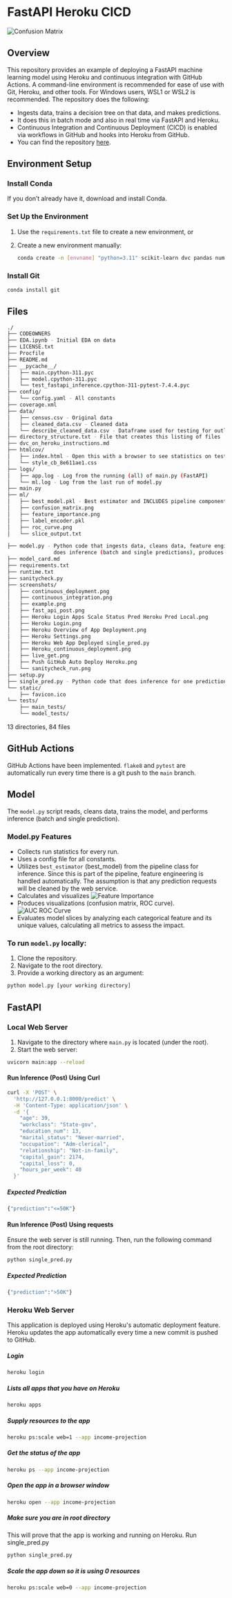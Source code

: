 # FastAPI Heroku CICD

![Confusion Matrix](/ml/confusion_matrix.png)

## Overview

This repository provides an example of deploying a FastAPI machine learning model using Heroku and continuous integration with GitHub Actions. A command-line environment is recommended for ease of use with Git, Heroku, and other tools. For Windows users, WSL1 or WSL2 is recommended. The repository does the following:
- Ingests data, trains a decision tree on that data, and makes predictions.
- It does this in batch mode and also in real time via FastAPI and Heroku.
- Continuous Integration and Continuous Deployment (CICD) is enabled via workflows in GitHub and hooks into Heroku from GitHub.
- You can find the repository [here](https://github.com/LindsayMoir/FastAPI_Heroku_CICD).

## Environment Setup

### Install Conda

If you don’t already have it, download and install Conda.

### Set Up the Environment

1. Use the `requirements.txt` file to create a new environment, or

2. Create a new environment manually:
   
   ```bash
   conda create -n [envname] "python=3.11" scikit-learn dvc pandas numpy pytest jupyter jupyterlab fastapi uvicorn -c conda-forge```

### Install Git

   ```bash
   conda install git
   ```

## Files

```bash
./
├── CODEOWNERS
├── EDA.ipynb - Initial EDA on data
├── LICENSE.txt
├── Procfile
├── README.md
├── __pycache__/
│   ├── main.cpython-311.pyc
│   ├── model.cpython-311.pyc
│   └── test_fastapi_inference.cpython-311-pytest-7.4.4.pyc
├── config/
│   └── config.yaml - All constants
├── coverage.xml
├── data/
│   ├── census.csv - Original data
│   ├── cleaned_data.csv - Cleaned data
│   └── describe_cleaned_data.csv - Dataframe used for testing for outliers
├── directory_structure.txt - File that creates this listing of files
├── dvc_on_heroku_instructions.md
├── htmlcov/
│   ├── index.html - Open this with a browser to see statistics on test coverage
│   └── style_cb_8e611ae1.css
├── logs/
│   ├── app.log - Log from the running (all) of main.py (FastAPI)
│   └── ml.log - Log from the last run of model.py
├── main.py
├── ml/
│   ├── best_model.pkl - Best estimator and INCLUDES pipeline components
│   ├── confusion_matrix.png
│   ├── feature_importance.png
│   ├── label_encoder.pkl
│   ├── roc_curve.png
│   └── slice_output.txt

├── model.py - Python code that ingests data, cleans data, feature engineers,
               does inference (batch and single predictions), produces visualizations, and statistics
├── model_card.md
├── requirements.txt
├── runtime.txt
├── sanitycheck.py
├── screenshots/
│   ├── continuous_deployment.png
│   ├── continuous_integration.png
│   ├── example.png
│   ├── fast_api_post.png
│   ├── Heroku Login Apps Scale Status Pred Heroku Pred Local.png
│   ├── Heroku Login.png
│   ├── Heroku Overview of App Deployment.png
│   ├── Heroku Settings.png
│   ├── Heroku Web App Deployed single_pred.py
│   ├── Heroku_continuous_deployment.png
│   ├── live_get.png
│   ├── Push GitHub Auto Deploy Heroku.png
│   └── sanitycheck_run.png
├── setup.py
├── single_pred.py - Python code that does inference for one prediction
└── static/
    ├── favicon.ico
└── tests/
    ├── main_tests/
    └── model_tests/
```

13 directories, 84 files

## GitHub Actions

GitHub Actions have been implemented. `flake8` and `pytest` are automatically run every time there is a git push to the `main` branch.

## Model

The `model.py` script reads, cleans data, trains the model, and performs inference (batch and single prediction).

### Model.py Features

- Collects run statistics for every run.
- Uses a config file for all constants.
- Utilizes `best_estimator` (best_model) from the pipeline class for inference. Since this is part of the pipeline, feature engineering is handled automatically. The assumption is that any prediction requests will be cleaned by the web service.
- Calculates and visualizes
![Feature Importance](/ml/feature_importance.png)
- Produces visualizations (confusion matrix, ROC curve).
![AUC ROC Curve](/ml/roc_curve.png)
- Evaluates model slices by analyzing each categorical feature and its unique values, calculating all metrics to assess the impact.

### To run `model.py` locally:

1. Clone the repository.
2. Navigate to the root directory.
3. Provide a working directory as an argument:

```bash
python model.py [your working directory]
```

## FastAPI

### Local Web Server

1. Navigate to the directory where `main.py` is located (under the root).
2. Start the web server:

```bash
uvicorn main:app --reload
```

#### Run Inference (Post) Using Curl
```bash
curl -X 'POST' \
  'http://127.0.0.1:8000/predict' \
  -H 'Content-Type: application/json' \
  -d '{
    "age": 39,
    "workclass": "State-gov",
    "education_num": 13,
    "marital_status": "Never-married",
    "occupation": "Adm-clerical",
    "relationship": "Not-in-family",
    "capital_gain": 2174,
    "capital_loss": 0,
    "hours_per_week": 40
  }'
```

##### Expected Prediction
```bash
{"prediction":"<=50K"}
```

#### Run Inference (Post) Using requests
Ensure the web server is still running. Then, run the following command from the root directory:
```bash
python single_pred.py
```

##### Expected Prediction
```bash
{"prediction":">50K"}
```

### Heroku Web Server
This application is deployed using Heroku's automatic deployment feature. Heroku updates the app automatically every time a new commit is pushed to GitHub.

##### Login
```bash
heroku login
```

##### Lists all apps that you have on Heroku
```bash
heroku apps
```

##### Supply resources to the app
```bash
heroku ps:scale web=1 --app income-projection
```

##### Get the status of the app
```bash
heroku ps --app income-projection
```

##### Open the app in a browser window
```bash
heroku open --app income-projection
```

##### Make sure you are in root directory
This will prove that the app is working and running on Heroku. Run single_pred.py
```bash
python single_pred.py
```

##### Scale the app down so it is using 0 resources
```bash
heroku ps:scale web=0 --app income-projection
```
